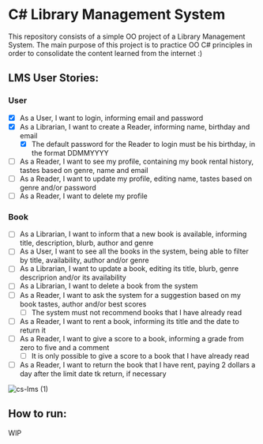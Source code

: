 # C# Library Management System
This repository consists of a simple OO project of a Library Management System. The main purpose of this project is to practice OO C# principles in order to consolidate the content learned from the internet :)

## LMS User Stories:
### User
- [x] As a User, I want to login, informing email and password
- [x] As a Librarian, I want to create a Reader, informing name, birthday and email
  - [x] The default password for the Reader to login must be his birthday, in the format DDMMYYYY
- [ ] As a Reader, I want to see my profile, containing my book rental history, tastes based on genre, name and email
- [ ] As a Reader, I want to update my profile, editing name, tastes based on genre and/or password
- [ ] As a Reader, I want to delete my profile

### Book
- [ ] As a Librarian, I want to inform that a new book is available, informing title, description, blurb, author and genre
- [ ] As a User, I want to see all the books in the system, being able to filter by title, availability, author and/or genre
- [ ] As a Librarian, I want to update a book, editing its title, blurb, genre descriprion and/or its availability
- [ ] As a Librarian, I want to delete a book from the system
- [ ] As a Reader, I want to ask the system for a suggestion based on my book tastes, author and/or best scores
  - [ ] The system must not recommend books that I have already read
- [ ] As a Reader, I want to rent a book, informing its title and the date to return it
- [ ] As a Reader, I want to give a score to a book, informing a grade from zero to five and a comment
  - [ ] It is only possible to give a score to a book that I have already read
- [ ] As a Reader, I want to return the book that I have rent, paying 2 dollars a day after the limit date tk return, if necessary

![cs-lms (1)](https://github.com/user-attachments/assets/7be971b5-b244-4a98-b5f0-0b41c5f0c031)



## How to run:
WIP
